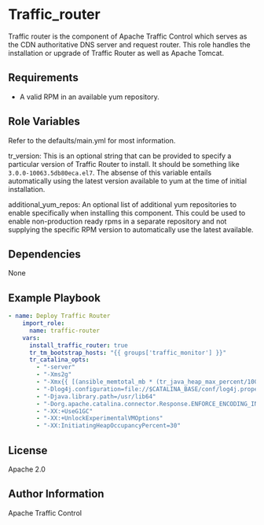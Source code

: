 <!--
    Licensed to the Apache Software Foundation (ASF) under one
    or more contributor license agreements.  See the NOTICE file
    distributed with this work for additional information
    regarding copyright ownership.  The ASF licenses this file
    to you under the Apache License, Version 2.0 (the
    "License"); you may not use this file except in compliance
    with the License.  You may obtain a copy of the License at

      http://www.apache.org/licenses/LICENSE-2.0

    Unless required by applicable law or agreed to in writing,
    software distributed under the License is distributed on an
    "AS IS" BASIS, WITHOUT WARRANTIES OR CONDITIONS OF ANY
    KIND, either express or implied.  See the License for the
    specific language governing permissions and limitations
    under the License.
-->
Traffic_router
=========

Traffic router is the component of Apache Traffic Control which serves as the CDN authoritative DNS server and request router.  This role handles the installation or upgrade of Traffic Router as well as Apache Tomcat.

Requirements
------------

* A valid RPM in an available yum repository.

Role Variables
--------------

Refer to the defaults/main.yml for most information.

tr_version: This is an optional string that can be provided to specify a particular version of Traffic Router to install.  It should be something like `3.0.0-10063.5db80eca.el7`.  The absense of this variable entails automatically using the latest version available to yum at the time of initial installation.

additional_yum_repos: An optional list of additional yum repositories to enable specifically when installing this component.  This could be used to enable non-production ready rpms in a separate repository and not supplying the specific RPM version to automatically use the latest available.

Dependencies
------------

None

Example Playbook
----------------
```yaml
- name: Deploy Traffic Router
    import_role:
      name: traffic-router
    vars:
      install_traffic_router: true
      tr_tm_bootstrap_hosts: "{{ groups['traffic_monitor'] }}"
      tr_catalina_opts:
        - "-server"
        - "-Xms2g"
        - "-Xmx{{ [(ansible_memtotal_mb * (tr_java_heap_max_percent/100))|int, tr_java_heap_max_mb]|min }}m"
        - "-Dlog4j.configuration=file://$CATALINA_BASE/conf/log4j.properties"
        - "-Djava.library.path=/usr/lib64"
        - "-Dorg.apache.catalina.connector.Response.ENFORCE_ENCODING_IN_GET_WRITER=false"
        - "-XX:+UseG1GC"
        - "-XX:+UnlockExperimentalVMOptions"
        - "-XX:InitiatingHeapOccupancyPercent=30"
```

License
-------

Apache 2.0

Author Information
------------------

Apache Traffic Control
